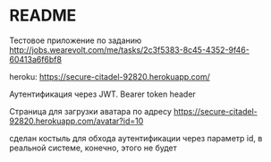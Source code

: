 # README

Тестовое приложение по заданию http://jobs.wearevolt.com/me/tasks/2c3f5383-8c45-4352-9f46-60413a6f6bf8

heroku: https://secure-citadel-92820.herokuapp.com/

Аутентификация через JWT. Bearer token header

Страница для загрузки аватара по адресу https://secure-citadel-92820.herokuapp.com/avatar?id=10

  сделан костыль для обхода аутентификации через параметр id, в реальной системе, конечно, этого не будет
